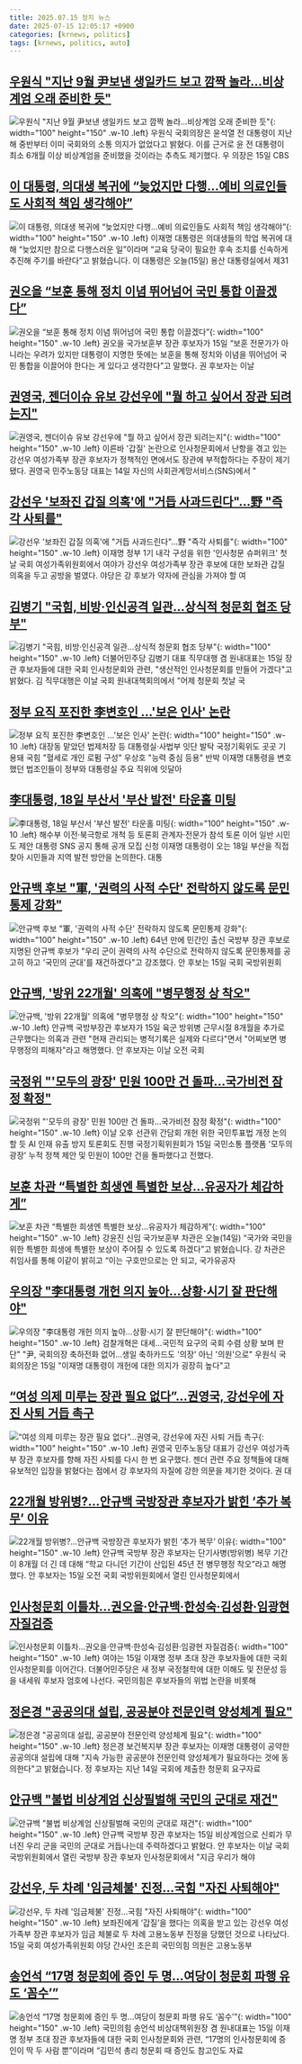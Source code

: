 ```yaml
---
title: 2025.07.15 정치 뉴스
date: 2025-07-15 12:05:17 +0900
categories: [krnews, politics]
tags: [krnews, politics, auto]
---
```

## [우원식 "지난 9월 尹보낸 생일카드 보고 깜짝 놀라…비상계엄 오래 준비한 듯"](https://n.news.naver.com/mnews/article/277/0005622612)

![우원식 "지난 9월 尹보낸 생일카드 보고 깜짝 놀라…비상계엄 오래 준비한 듯"](https://mimgnews.pstatic.net/image/origin/277/2025/07/15/5622612.jpg?type=nf220_150){: width="100" height="150" .w-10 .left}
우원식 국회의장은 윤석열 전 대통령이 지난해 중반부터 이미 국회와의 소통 의지가 없었다고 밝혔다. 이를 근거로 윤 전 대통령이 최소 6개월 이상 비상계엄을 준비했을 것이라는 추측도 제기했다. 우 의장은 15일 CBS

## [이 대통령, 의대생 복귀에 “늦었지만 다행…예비 의료인들도 사회적 책임 생각해야”](https://n.news.naver.com/mnews/article/056/0011989471)

![이 대통령, 의대생 복귀에 “늦었지만 다행…예비 의료인들도 사회적 책임 생각해야”](https://mimgnews.pstatic.net/image/origin/056/2025/07/15/11989471.jpg?type=nf220_150){: width="100" height="150" .w-10 .left}
이재명 대통령은 의대생들의 학업 복귀에 대해 “늦었지만 참으로 다행스러운 일”이라며 “교육 당국이 필요한 후속 조치를 신속하게 추진해 주기를 바란다”고 밝혔습니다. 이 대통령은 오늘(15일) 용산 대통령실에서 제31

## [권오을 “보훈 통해 정치 이념 뛰어넘어 국민 통합 이끌겠다”](https://n.news.naver.com/mnews/article/029/0002968174)

![권오을 “보훈 통해 정치 이념 뛰어넘어 국민 통합 이끌겠다”](https://mimgnews.pstatic.net/image/origin/029/2025/07/15/2968174.jpg?type=nf220_150){: width="100" height="150" .w-10 .left}
권오을 국가보훈부 장관 후보자가 15일 “보훈 전문가가 아니라는 우려가 있지만 대통령이 지명한 뜻에는 보훈을 통해 정치와 이념을 뛰어넘어 국민 통합을 이끌어야 한다는 게 있다고 생각한다”고 말했다. 권 후보자는 이날

## [권영국, 젠더이슈 유보 강선우에 "뭘 하고 싶어서 장관 되려는지"](https://n.news.naver.com/mnews/article/277/0005622422)

![권영국, 젠더이슈 유보 강선우에 "뭘 하고 싶어서 장관 되려는지"](https://mimgnews.pstatic.net/image/origin/277/2025/07/15/5622422.jpg?type=nf220_150){: width="100" height="150" .w-10 .left}
이른바 '갑질' 논란으로 인사청문회에서 난항을 겪고 있는 강선우 여성가족부 장관 후보자가 정책적인 면에서도 장관에 부적합하다는 주장이 제기됐다. 권영국 민주노동당 대표는 14일 자신의 사회관계망서비스(SNS)에서 "

## [강선우 '보좌진 갑질 의혹'에 "거듭 사과드린다"…野 "즉각 사퇴를"](https://n.news.naver.com/mnews/article/008/0005221516)

![강선우 '보좌진 갑질 의혹'에 "거듭 사과드린다"…野 "즉각 사퇴를"](https://mimgnews.pstatic.net/image/origin/008/2025/07/15/5221516.jpg?type=nf220_150){: width="100" height="150" .w-10 .left}
이재명 정부 1기 내각 구성을 위한 '인사청문 슈퍼위크' 첫날 국회 여성가족위원회에서 여야가 강선우 여성가족부 장관 후보에 대한 보좌관 갑질 의혹을 두고 공방을 벌였다. 야당은 강 후보가 약자에 관심을 가져야 할 여

## [김병기 "국힘, 비방·인신공격 일관…상식적 청문회 협조 당부"](https://n.news.naver.com/mnews/article/654/0000131465)

![김병기 "국힘, 비방·인신공격 일관…상식적 청문회 협조 당부"](https://mimgnews.pstatic.net/image/origin/654/2025/07/15/131465.jpg?type=nf220_150){: width="100" height="150" .w-10 .left}
더불어민주당 김병기 대표 직무대행 겸 원내대표는 15일 장관 후보자들에 대한 국회 인사청문회와 관련, "생산적인 인사청문회를 만들어 가겠다"고 밝혔다. 김 직무대행은 이날 국회 원내대책회의에서 "어제 청문회 첫날 국

## [정부 요직 포진한 李변호인 …'보은 인사' 논란](https://n.news.naver.com/mnews/article/009/0005524689)

![정부 요직 포진한 李변호인 …'보은 인사' 논란](https://mimgnews.pstatic.net/image/origin/009/2025/07/14/5524689.jpg?type=nf220_150){: width="100" height="150" .w-10 .left}
대장동 맡았던 법제처장 등 대통령실·사법부 잇단 발탁 국정기획위도 곳곳 기용돼 국힘 "혈세로 개인 로펌 구성" 우상호 "능력 중심 등용" 반박 이재명 대통령을 변호했던 법조인들이 정부와 대통령실 주요 직위에 잇달아

## [李대통령, 18일 부산서 '부산 발전' 타운홀 미팅](https://n.news.naver.com/mnews/article/079/0004044635)

![李대통령, 18일 부산서 '부산 발전' 타운홀 미팅](https://mimgnews.pstatic.net/image/origin/079/2025/07/14/4044635.jpg?type=nf220_150){: width="100" height="150" .w-10 .left}
해수부 이전·북극항로 개척 등 토론회 관계자·전문가 참석 토론 이어 일반 시민도 제안 대통령 SNS 공지 통해 공개 모집 신청 이재명 대통령이 오는 18일 부산을 직접 찾아 시민들과 지역 발전 방안을 논의한다. 대통

## [안규백 후보 "軍, '권력의 사적 수단' 전락하지 않도록 문민통제 강화"](https://n.news.naver.com/mnews/article/008/0005221707)

![안규백 후보 "軍, '권력의 사적 수단' 전락하지 않도록 문민통제 강화"](https://mimgnews.pstatic.net/image/origin/008/2025/07/15/5221707.jpg?type=nf220_150){: width="100" height="150" .w-10 .left}
64년 만에 민간인 출신 국방부 장관 후보로 지명된 안규백 후보가 "우리 군이 권력의 사적 수단으로 전락하지 않도록 문민통제를 공고히 하고 '국민의 군대'를 재건하겠다"고 강조했다. 안 후보는 15일 국회 국방위원회

## [안규백, '방위 22개월' 의혹에 "병무행정 상 착오"](https://n.news.naver.com/mnews/article/277/0005622671)

![안규백, '방위 22개월' 의혹에 "병무행정 상 착오"](https://mimgnews.pstatic.net/image/origin/277/2025/07/15/5622671.jpg?type=nf220_150){: width="100" height="150" .w-10 .left}
안규백 국방부장관 후보자가 15일 육군 방위병 근무시절 8개월을 추가로 근무했다는 의혹과 관련 "현재 관리되는 병적기록은 실제와 다르다"면서 "어찌보면 병무행정의 피해자"라고 해명했다. 안 후보자는 이날 오전 국회

## [국정위 "'모두의 광장' 민원 100만 건 돌파…국가비전 잠정 확정"](https://n.news.naver.com/mnews/article/629/0000407446)

![국정위 "'모두의 광장' 민원 100만 건 돌파…국가비전 잠정 확정"](https://mimgnews.pstatic.net/image/origin/629/2025/07/15/407446.jpg?type=nf220_150){: width="100" height="150" .w-10 .left}
이날 오후 선관위 간담회 개헌 위한 국민투표법 개정 논의할 듯 AI 인재 유출 방지 토론회도 진행 국정기획위원회가 15일 국민소통 플랫폼 '모두의 광장' 누적 정책 제안 및 민원이 100만 건을 돌파했다고 전했다.

## [보훈 차관 “특별한 희생엔 특별한 보상…유공자가 체감하게”](https://n.news.naver.com/mnews/article/056/0011988847)

![보훈 차관 “특별한 희생엔 특별한 보상…유공자가 체감하게”](https://mimgnews.pstatic.net/image/origin/056/2025/07/14/11988847.jpg?type=nf220_150){: width="100" height="150" .w-10 .left}
강윤진 신임 국가보훈부 차관은 오늘(14일) “국가와 국민을 위한 특별한 희생에 특별한 보상이 주어질 수 있도록 하겠다”고 밝혔습니다. 강 차관은 취임사를 통해 이같이 밝히고 “이는 구호만으로는 안 되고, 국가유공자

## [우의장 "李대통령 개헌 의지 높아…상황·시기 잘 판단해야"](https://n.news.naver.com/mnews/article/001/0015507366)

![우의장 "李대통령 개헌 의지 높아…상황·시기 잘 판단해야"](https://mimgnews.pstatic.net/image/origin/001/2025/07/15/15507366.jpg?type=nf220_150){: width="100" height="150" .w-10 .left}
검찰개혁은 대세…국민적 요구의 국회 수렴 상황 보며 판단" "尹, 국회의장 축하전화 없어…생일 축하카드도 '의장' 아닌 '의원'으로" 우원식 국회의장은 15일 "이재명 대통령이 개헌에 대한 의지가 굉장히 높다"고

## [“여성 의제 미루는 장관 필요 없다”…권영국, 강선우에 자진 사퇴 거듭 촉구](https://n.news.naver.com/mnews/article/011/0004509145)

![“여성 의제 미루는 장관 필요 없다”…권영국, 강선우에 자진 사퇴 거듭 촉구](https://mimgnews.pstatic.net/image/origin/011/2025/07/15/4509145.jpg?type=nf220_150){: width="100" height="150" .w-10 .left}
권영국 민주노동당 대표가 강선우 여성가족부 장관 후보자를 향해 자진 사퇴를 다시 한 번 요구했다. 젠더 관련 주요 정책들에 대해 유보적인 입장을 밝혔다는 점에서 강 후보자의 자질에 강한 의문을 제기한 것이다. 권 대

## [22개월 방위병?…안규백 국방장관 후보자가 밝힌 ‘추가 복무’ 이유](https://n.news.naver.com/mnews/article/028/0002756027)

![22개월 방위병?…안규백 국방장관 후보자가 밝힌 ‘추가 복무’ 이유](https://mimgnews.pstatic.net/image/origin/028/2025/07/15/2756027.jpg?type=nf220_150){: width="100" height="150" .w-10 .left}
안규백 국방부 장관 후보자는 단기사병(방위병) 복무 기간이 8개월 더 긴 데 대해 “학교 다니던 기간이 산입된 45년 전 병무행정 착오”라고 해명했다. 안 후보자는 15일 오전 국회 국방위원회에서 열린 인사청문회에서

## [인사청문회 이틀차…권오을·안규백·한성숙·김성환·임광현 자질검증](https://n.news.naver.com/mnews/article/009/0005524868)

![인사청문회 이틀차…권오을·안규백·한성숙·김성환·임광현 자질검증](https://mimgnews.pstatic.net/image/origin/009/2025/07/15/5524868.jpg?type=nf220_150){: width="100" height="150" .w-10 .left}
여야는 15일 이재명 정부 초대 장관 후보자들에 대한 국회 인사청문회를 이어간다. 더불어민주당은 새 정부 국정철학에 대한 이해도 및 전문성 등을 내세워 후보자 엄호에 나선다. 국민의힘은 후보자들의 위법 논란을 비롯해

## [정은경 "공공의대 설립, 공공분야 전문인력 양성체계 필요"](https://n.news.naver.com/mnews/article/422/0000759764)

![정은경 "공공의대 설립, 공공분야 전문인력 양성체계 필요"](https://mimgnews.pstatic.net/image/origin/422/2025/07/15/759764.jpg?type=nf220_150){: width="100" height="150" .w-10 .left}
정은경 보건복지부 장관 후보자는 이재명 대통령이 공약한 공공의대 설립에 대해 "지속 가능한 공공분야 전문인력 양성체계가 필요하다는 것에 동의한다"고 밝혔습니다. 정 후보자는 지난 14일 국회에 제출한 청문회 요구자료

## [안규백 "불법 비상계엄 신상필벌해 국민의 군대로 재건"](https://n.news.naver.com/mnews/article/003/0013363085)

![안규백 "불법 비상계엄 신상필벌해 국민의 군대로 재건"](https://mimgnews.pstatic.net/image/origin/003/2025/07/15/13363085.jpg?type=nf220_150){: width="100" height="150" .w-10 .left}
안규백 국방부 장관 후보자는 15일 비상계엄으로 신뢰가 무너진 우리 군을 국민의 군대로 거듭나는데 주력하겠다고 밝혔다. 안 후보자는 이날 국회 국방위원회에서 열린 국방부 장관 후보자 인사청문회에서 "지금 우리가 해야

## [강선우, 두 차례 '임금체불' 진정…국힘 "자진 사퇴해야"](https://n.news.naver.com/mnews/article/025/0003455200)

![강선우, 두 차례 '임금체불' 진정…국힘 "자진 사퇴해야"](https://mimgnews.pstatic.net/image/origin/025/2025/07/15/3455200.jpg?type=nf220_150){: width="100" height="150" .w-10 .left}
보좌진에게 ‘갑질’을 했다는 의혹을 받고 있는 강선우 여성가족부 장관 후보자가 임금 체불로 두 차례 고용노동부 진정을 당했던 것으로 나타났다. 15일 국회 여성가족위원회 야당 간사인 조은희 국민의힘 의원은 고용노동부

## [송언석 “17명 청문회에 증인 두 명…여당이 청문회 파행 유도 ‘꼼수’”](https://n.news.naver.com/mnews/article/082/0001335452)

![송언석 “17명 청문회에 증인 두 명…여당이 청문회 파행 유도 ‘꼼수’”](https://mimgnews.pstatic.net/image/origin/082/2025/07/15/1335452.jpg?type=nf220_150){: width="100" height="150" .w-10 .left}
국민의힘 송언석 비상대책위원장 겸 원내대표는 15일 이재명 정부 초대 장관 후보자들에 대한 국회 인사청문회와 관련, “17명의 인사청문회에 증인이 딱 두 사람 뿐”이라며 “김민석 총리 청문회 때 증인도 참고인도 자료

